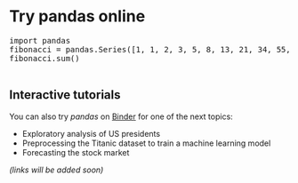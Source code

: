# Try pandas online

<section>
    <pre data-executable>
import pandas
fibonacci = pandas.Series([1, 1, 2, 3, 5, 8, 13, 21, 34, 55, 89, 144])
fibonacci.sum()
    </pre>
    <script src="https://combinatronics.com/ines/juniper/v0.1.0/dist/juniper.min.js"></script>
    <script>new Juniper({ repo: 'datapythonista/pandas-web' })</script>
</section>

## Interactive tutorials

You can also try _pandas_ on [Binder](https://mybinder.org/) for one of the next topics:

- Exploratory analysis of US presidents
- Preprocessing the Titanic dataset to train a machine learning model
- Forecasting the stock market

_(links will be added soon)_
